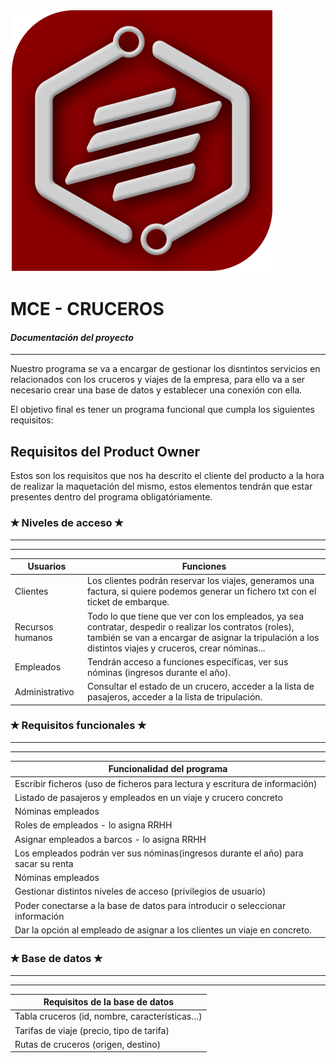 ![MCE Logo](https://raw.githubusercontent.com/cifpfbmoll/proyecto-3a-evaluacion-monos_constructures/develop/MCE/src/Ventanas/Trash/img/MC_Logo.png)
# MCE - CRUCEROS
#### _Documentación del proyecto_
- - -


Nuestro programa se va a encargar de gestionar los disntintos servicios en relacionados con los cruceros y viajes de la empresa, para ello va a ser necesario crear una base de datos y establecer una conexión con ella.

El objetivo final es tener un programa funcional que cumpla los siguientes requisitos:



## Requisitos del Product Owner
Estos son los requisitos que nos ha descrito el cliente del producto a la hora de realizar la maquetación del mismo, estos elementos tendrán que estar presentes dentro del programa obligatóriamente.



 ### ✭ Niveles de acceso  ✭ 
 - - - -
 ---
| Usuarios | Funciones |
| ------ | ------ |
| Clientes | Los clientes podrán reservar los viajes, generamos una factura, si quiere podemos             generar un fichero txt con el ticket de embarque. |
| Recursos humanos | Todo lo que tiene que ver con los empleados, ya sea contratar, despedir o                      realizar los contratos (roles), también se van a encargar de asignar la                       tripulación a los distintos viajes y cruceros, crear nóminas... |
| Empleados | Tendrán acceso a funciones específicas, ver sus nóminas (ingresos durante el                  año). |
| Administrativo | Consultar el estado de un crucero, acceder a la lista de pasajeros, acceder                    a la lista de tripulación. |

 ### ✭  Requisitos funcionales  ✭ 
 - - - -
 - - - -
| Funcionalidad del programa |
| ------ |
| Escribir ficheros (uso de ficheros para lectura y escritura de información) |
| Listado de pasajeros y empleados en un viaje y crucero concreto |
| Nóminas empleados |
| Roles de empleados - lo asigna RRHH |
| Asignar empleados a barcos - lo asigna RRHH |
| Los empleados podrán ver sus nóminas(ingresos durante el año) para sacar su renta |
| Nóminas empleados |
| Gestionar distintos niveles de acceso (privilegios de usuario) |
| Poder conectarse a la base de datos para introducir o seleccionar información |
| Dar la opción al empleado de asignar a los clientes un viaje en concreto. |





 ### ✭  Base de datos  ✭ 
 - - - -
 - - - -
| Requisitos de la base de datos |
| ------ |
| Tabla cruceros (id, nombre, características…) |
| Tarifas de viaje (precio, tipo de tarifa) |
| Rutas de cruceros (origen, destino) |
